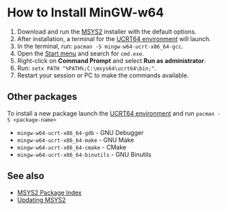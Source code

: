 <!-- title -->
# How to Install MinGW-w64
1. Download and run the [MSYS2](https://www.msys2.org/#installation) installer with the default options.
2. After installation, a terminal for the [UCRT64 environment](https://www.msys2.org/docs/environments/) will launch.
3. In the terminal, run: `pacman -S mingw-w64-ucrt-x86_64-gcc`.
4. Open the [Start menu](https://support.microsoft.com/en-us/windows/open-the-start-menu-4ed57ad7-ed1f-3cc9-c9e4-f329822f5aeb) and search for `cmd.exe`.
5. Right-click on **Command Prompt** and select **Run as administrator**.
6. Run: `setx PATH "%PATH%;C:\msys64\ucrt64\bin;"`.
7. Restart your session or PC to make the commands available.

## Other packages
To install a new package launch the [UCRT64 environment](https://www.msys2.org/docs/environments/) and run `pacman -S <package-name>`
- `mingw-w64-ucrt-x86_64-gdb` - GNU Debugger
- `mingw-w64-ucrt-x86_64-make` - GNU Make
- `mingw-w64-ucrt-x86_64-cmake` - CMake
- `mingw-w64-ucrt-x86_64-binutils` - GNU Binutils

## See also
- [MSYS2 Package Index](https://packages.msys2.org/queue)
- [Updating MSYS2](https://www.msys2.org/docs/updating/)
